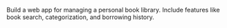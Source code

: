 Build a web app for managing a personal book library. Include features like book search, categorization, and borrowing history.
